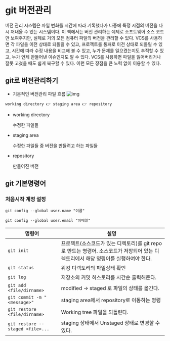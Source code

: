# git 버전관리

버전 관리 시스템은 파일 변화를 시간에 따라 기록했다가 나중에 특정 시점의 버전을 다시 꺼내올 수 있는 시스템이다. 이 책에서는 버전 관리하는 예제로 소프트웨어 소스 코드만 보여주지만, 실제로 거의 모든 컴퓨터 파일의 버전을 관리할 수 있다. VCS를 사용하면 각 파일을 이전 상태로 되돌릴 수 있고, 프로젝트를 통째로 이전 상태로 되돌릴 수 있고, 시간에 따라 수정 내용을 비교해 볼 수 있고, 누가 문제를 일으켰는지도 추적할 수 있고, 누가 언제 만들어낸 이슈인지도 알 수 있다. VCS를 사용하면 파일을 잃어버리거나 잘못 고쳤을 때도 쉽게 복구할 수 있다. 이런 모든 장점을 큰 노력 없이 이용할 수 있다.



## git로 버전관리하기

* 기본적인 버전관리 파일 흐름
 ![img](https://res.cloudinary.com/practicaldev/image/fetch/s--Si7ksd-d--/c_limit%2Cf_auto%2Cfl_progressive%2Cq_auto%2Cw_880/https://cdn-images-1.medium.com/max/800/1%2AdiRLm1S5hkVoh5qeArND0Q.png)

```
working directory 👉 staging area 👉 repository
```

* working directory

  수정한 파일들

* staging area

  수정한 파일들 중 버전을 만들려고 하는 파일들

* repository

  만들어진 버전

  

## git 기본명령어

### 처음시작 계정 설정

``git config --global user.name "이름" ``

``git config --global user.email "이메일"``

| 명령어                           | 설명                                                         |
| -------------------------------- | ------------------------------------------------------------ |
| `git init`                       | 프로젝트(소스코드가 있는 디렉토리)를 git repo로 만드는 명령어. 소스코드가 저장되어 있는 디렉토리에서 해당 명령어를 실행하여야 한다. |
| `git status`                     | 워킹 디렉토리의 파일상태 확인                                |
| `git log`                        | 저장소의 커밋 히스토리를 시간순 출력해준다.                  |
| `git add <file/dirname>`         | modified -> staged 로 파일의 상태를 옮긴다.                  |
| `git commit -m "<message>"`      | staging area에서 repository로 이동하는 명령                  |
| `git restore <file/dirname>`     | Working tree 파일을 되돌린다.                                |
| `git restore --staged <file>...` | staging 상태에서 Unstaged 상태로 변경할 수 있다.             |
